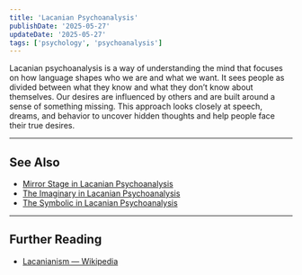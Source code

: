 ```yaml
---
title: 'Lacanian Psychoanalysis'
publishDate: '2025-05-27'
updateDate: '2025-05-27'
tags: ['psychology', 'psychoanalysis']
---
```


Lacanian psychoanalysis is a way of understanding the mind that focuses on how language shapes who we are and what we want. It sees people as divided between what they know and what they don’t know about themselves. Our desires are influenced by others and are built around a sense of something missing. This approach looks closely at speech, dreams, and behavior to uncover hidden thoughts and help people face their true desires.

---

## See Also

- [Mirror Stage in Lacanian Psychoanalysis](/posts/mirror-stage-in-lacanian-psychoanalysis)
- [The Imaginary in Lacanian Psychoanalysis](/posts/the-imaginary-in-lacanian-psychoanalysis)
- [The Symbolic in Lacanian Psychoanalysis](/posts/the-symbolic-in-lacanian-psychoanalysis)

---

## Further Reading

- [Lacanianism — Wikipedia](https://en.wikipedia.org/wiki/Lacanianism)
